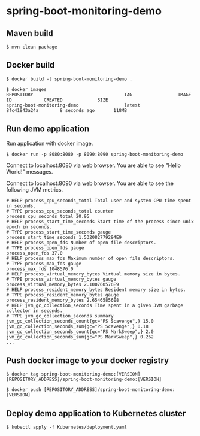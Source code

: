 # spring-boot-monitoring-demo

## Maven build

```
$ mvn clean package
```

## Docker build

```
$ docker build -t spring-boot-monitoring-demo .

$ docker images
REPOSITORY                                  TAG                 IMAGE ID            CREATED             SIZE
spring-boot-monitoring-demo                 latest              8fc41843a24a        8 seconds ago       118MB
```

## Run demo application

Run application with docker image.

```
$ docker run -p 8080:8080 -p 8090:8090 spring-boot-monitoring-demo
```

Connect to localhost:8080 via web browser. You are able to see "Hello World!" messages.

Connect to localhost:8090 via web browser. You are able to see the following JVM metrics.

```
# HELP process_cpu_seconds_total Total user and system CPU time spent in seconds.
# TYPE process_cpu_seconds_total counter
process_cpu_seconds_total 20.95
# HELP process_start_time_seconds Start time of the process since unix epoch in seconds.
# TYPE process_start_time_seconds gauge
process_start_time_seconds 1.532082779294E9
# HELP process_open_fds Number of open file descriptors.
# TYPE process_open_fds gauge
process_open_fds 37.0
# HELP process_max_fds Maximum number of open file descriptors.
# TYPE process_max_fds gauge
process_max_fds 1048576.0
# HELP process_virtual_memory_bytes Virtual memory size in bytes.
# TYPE process_virtual_memory_bytes gauge
process_virtual_memory_bytes 2.100760576E9
# HELP process_resident_memory_bytes Resident memory size in bytes.
# TYPE process_resident_memory_bytes gauge
process_resident_memory_bytes 2.65465856E8
# HELP jvm_gc_collection_seconds Time spent in a given JVM garbage collector in seconds.
# TYPE jvm_gc_collection_seconds summary
jvm_gc_collection_seconds_count{gc="PS Scavenge",} 15.0
jvm_gc_collection_seconds_sum{gc="PS Scavenge",} 0.18
jvm_gc_collection_seconds_count{gc="PS MarkSweep",} 2.0
jvm_gc_collection_seconds_sum{gc="PS MarkSweep",} 0.262
...
```

## Push docker image to your docker registry

```
$ docker tag spring-boot-monitoring-demo:[VERSION] [REPOSITORY_ADDRESS]/spring-boot-monitoring-demo:[VERSION]

$ docker push [REPOSITORY_ADDRESS]/spring-boot-monitoring-demo:[VERSION]
```

## Deploy demo application to Kubernetes cluster

```
$ kubectl apply -f Kubernetes/deployment.yaml
```

